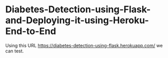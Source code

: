 # Diabetes-Detection-using-Flask-and-Deploying-it-using-Heroku-End-to-End

Using this URL  https://diabetes-detection-using-flask.herokuapp.com/ we can test.
